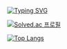 [![Typing SVG](https://readme-typing-svg.herokuapp.com?font=Noto+Serif&size=45&pause=1000&color=000000&center=%EC%B0%B8&vCenter=%EC%B0%B8&repeat=%EC%B0%B8&width=800&height=100&lines=%22+Heiio%2C+Worid!+%22)](https://git.io/typing-svg)

[![Solved.ac 프로필](http://mazassumnida.wtf/api/v2/generate_badge?boj=백준닉네임)](https://solved.ac/heiioworid040)

[![Top Langs](https://github-readme-stats.vercel.app/api/top-langs/?username=heiioworid&count_private=true)](https://github.com/anuraghazra/github-readme-stats)
